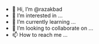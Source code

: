 - 👋 Hi, I’m @razakbad
- 👀 I’m interested in ...
- 🌱 I’m currently learning ...
- 💞️ I’m looking to collaborate on ...
- 📫 How to reach me ...

<!---
razakbad/razakbad is a ✨ special ✨ repository because its `README.md` (this file) appears on your GitHub profile.
You can click the Preview link to take a look at your changes.
--->
